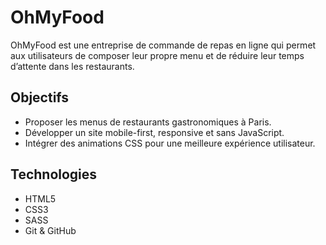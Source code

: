 # OhMyFood

OhMyFood est une entreprise de commande de repas en ligne qui permet aux utilisateurs de composer leur propre menu et de réduire leur temps d’attente dans les restaurants.

## Objectifs

- Proposer les menus de restaurants gastronomiques à Paris.
- Développer un site mobile-first, responsive et sans JavaScript.
- Intégrer des animations CSS pour une meilleure expérience utilisateur.

## Technologies

- HTML5
- CSS3
- SASS
- Git & GitHub
